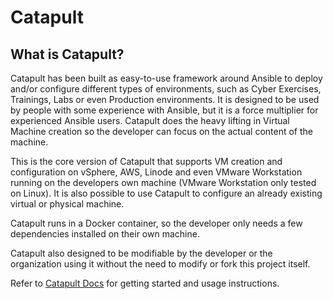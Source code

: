 # Catapult

## What is Catapult?

Catapult has been built as easy-to-use framework around Ansible to deploy and/or configure different types of environments, such as Cyber Exercises, Trainings, Labs or even Production environments. It is designed to be used by people with some experience with Ansible, but it is a force multiplier for experienced Ansible users. Catapult does the heavy lifting in Virtual Machine creation so the developer can focus on the actual content of the machine.

This is the core version of Catapult that supports VM creation and configuration on vSphere, AWS, Linode and even VMware Workstation running on the developers own machine (VMware Workstation only tested on Linux). It is also possible to use Catapult to configure an already existing virtual or physical machine.

Catapult runs in a Docker container, so the developer only needs a few dependencies installed on their own machine.

Catapult also designed to be modifiable by the developer or the organization using it without the need to modify or fork this project itself.

Refer to [Catapult Docs](https://github.com/ClarifiedSecurity/Catapult-Docs/tree/main/docs) for getting started and usage instructions.
